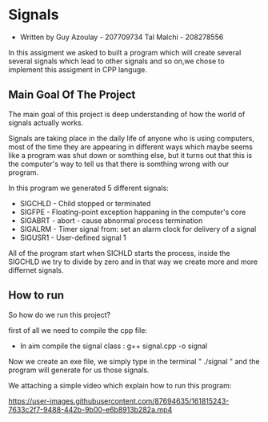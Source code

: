 # Signals

* Written by Guy Azoulay - 207709734 
             Tal Malchi -  208278556

In this assigment we asked to built a program which will create several several signals
which lead to other signals and so on,we chose to implement this assigment in CPP languge.

## Main Goal Of The Project
The main goal of this project is deep understanding of how the
world of signals actually works.

Signals are taking place in the daily life of anyone who is using computers, 
most of the time they are appearing in different ways which maybe seems
like a program was shut down or somthing else, but it turns out that this is
the computer's way to tell us that there is somthing wrong with our program.

In this program we generated 5 different signals:
* SIGCHLD - Child stopped or terminated
* SIGFPE - Floating-point exception happaning in the computer's core
* SIGABRT - abort - cause abnormal process termination
* SIGALRM - Timer signal from: set an alarm clock for delivery of a signal
* SIGUSR1 - User-defined signal 1
 
 All of the program start when SICHLD starts the process, inside the SIGCHLD
 we try to divide by zero and in that way we create more and more differnet signals.
 
## How to run

So how do we run this project?

first of all we need to compile the cpp file:
* In aim compile the signal class : g++ signal.cpp -o signal


Now we create an exe file, we simply type in the terminal "   ./signal    "
and the program will generate for us those signals.


We attaching a simple video which explain how to run this program:
 
 

https://user-images.githubusercontent.com/87694635/161815243-7633c2f7-9488-442b-9b00-e6b8913b282a.mp4


 
 
 
 
 
 
 
 
 
 
 
 

